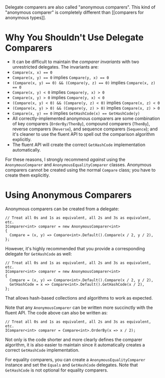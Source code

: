 Delegate comparers are also called "anonymous comparers". This kind of "anonymous comparer" is completely different than [[comparers for anonymous types]].

# Why You Shouldn't Use Delegate Comparers

* It can be difficult to maintain the _comparer invariants_ with two unrestricted delegates. The invariants are:
 * `Compare(x, x) == 0`
 * `Compare(x, y) == 0` implies `Compare(y, x) == 0`
 * `(Compare(x, y) == 0) && (Compare(y, z) == 0)` implies `Compare(x, z) == 0`
 * `Compare(x, y) < 0` implies `Compare(y, x) > 0`
 * `Compare(x, y) > 0` implies `Compare(y, x) < 0`
 * `(Compare(x, y) < 0) && (Compare(y, z) < 0)` implies `Compare(x, z) < 0`
 * `(Compare(x, y) > 0) && (Compare(y, z) > 0)` implies `Compare(x, z) > 0`
 * `Compare(x, y) == 0` implies `GetHashCode(x) == GetHashCode(y)`
* All correctly-implemented anonymous comparers are some combination of key comparers (`OrderBy/ThenBy`), compound comparers (`ThenBy`), reverse comparers (`Reverse`), and sequence comparers (`Sequence`); and it's cleaner to use the fluent API to spell out the comparison algorithm explicitly.
* The fluent API will create the correct `GetHashCode` implementation automatically.

For these reasons, I strongly recommend _against_ using the `AnonymousComparer` and `AnonymousEqualityComparer` classes. Anonymous comparers cannot be created using the normal `Compare` class; you have to create them explicitly.

# Using Anonymous Comparers

Anonymous comparers can be created from a delegate:

    // Treat all 0s and 1s as equivalent, all 2s and 3s as equivalent, etc.
    IComparer<int> comparer = new AnonymousComparer<int>
    {
      Compare = (x, y) => Compare<int>.Default().Compare(x / 2, y / 2),
    };

However, it's highly recommended that you provide a corresponding delegate for `GetHashCode` as well:

    // Treat all 0s and 1s as equivalent, all 2s and 3s as equivalent, etc.
    IComparer<int> comparer = new AnonymousComparer<int>
    {
      Compare = (x, y) => Compare<int>.Default().Compare(x / 2, y / 2),
      GetHashCode = x => Compare<int>.Default().GetHashCode(x / 2),
    };

That allows hash-based collections and algorithms to work as expected.

Note that any `AnonymousComparer` can be written more succinctly with the fluent API. The code above can also be written as:

    // Treat all 0s and 1s as equivalent, all 2s and 3s as equivalent, etc.
    IComparer<int> comparer = Compare<int>.OrderBy(x => x / 2);

Not only is the code shorter and more clearly defines the comparer algorithm, it is also easier to maintain since it automatically creates a correct `GetHashCode` implementation.

For equality comparers, you can create a `AnonymousEqualityComparer` instance and set the `Equals` and `GetHashCode` delegates. Note that `GetHashCode` is not optional for equality comparers.